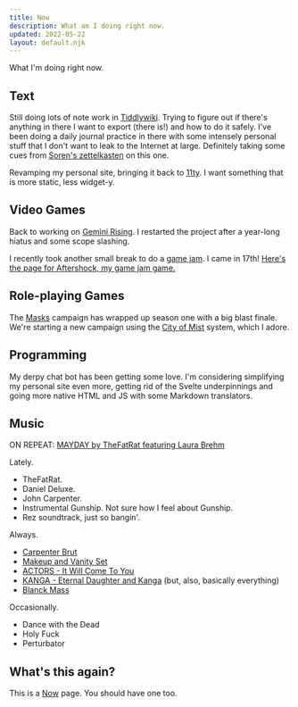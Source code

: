```yaml
---
title: Now
description: What am I doing right now.
updated: 2022-05-22
layout: default.njk
---
```


What I'm doing right now.

## Text

Still doing lots of note work in [Tiddlywiki](https://tiddlywiki.com). Trying to figure out if there's anything in there I want to export (there is!) and how to do it safely. I've been doing a daily journal practice in there with some intensely personal stuff that I don't want to leak to the Internet at large. Definitely taking some cues from [Soren's zettelkasten](https://zettelkasten.sorenbjornstad.com) on this one.

Revamping my personal site, bringing it back to [11ty](https://11ty.dev). I want something that is more static, less widget-y.


## Video Games

Back to working on [Gemini Rising][gr]. I restarted the project after a year-long hiatus and some scope slashing.

I recently took another small break to do a [game jam](https://itch.io/jam/love2d-jam-2022). I came in 17th! [Here's the page for Aftershock, my game jam game.](https://drhayes.itch.io/aftershock)


## Role-playing Games

The [Masks][] campaign has wrapped up season one with a big blast finale. We're starting a new campaign using the [City of Mist](https://cityofmist.co) system, which I adore.


## Programming

My derpy chat bot has been getting some love. I'm considering simplifying my personal site even more, getting rid of the Svelte underpinnings and going more native HTML and JS with some Markdown translators.


## Music

ON REPEAT: [MAYDAY by TheFatRat featuring Laura Brehm][mayday]

Lately.

* TheFatRat.
* Daniel Deluxe.
* John Carpenter.
* Instrumental Gunship. Not sure how I feel about Gunship.
* Rez soundtrack, just so bangin'.

Always.

* [Carpenter Brut][carpenterbrut]
* [Makeup and Vanity Set][mavs]
* [ACTORS - It Will Come To You][actors]
* [KANGA - Eternal Daughter and Kanga][kanga] (but, also, basically everything)
* [Blanck Mass][BlanckMass]

Occasionally.

* Dance with the Dead
* Holy Fuck
* Perturbator


## What's this again?

This is a [Now][nowpage] page. You should have one too.

[projects]: https://notes.drhayes.io/notes/projects
[Masks]: https://www.magpiegames.com/masks/
[magpie]: https://www.magpiegames.com/
[carpenterbrut]: http://www.carpenterbrut.com/
[mavs]: https://www.makeupandvanityset.com/
[actors]: https://www.actorstheband.com/
[kanga]: https://kanga.bandcamp.com/
[BlanckMass]: https://www.blanckmass.com/
[drhayesdigitalgarden]: https://notes.drhayes.io/
[wisps]: https://wisps.drhayes.io
[mayday]: https://lnk.to/thefatratmayday
[beamsaber]: https://austin-ramsay.itch.io/beamsaber
[roam]: https://roamresearch.com
[nextjs]: https://nextjs.org
[svelte]: https://svelte.dev
[hyperblaster]: /games/hyperblaster
[nowpage]: https://nownownow.com/about
[gr]: https://drhayes.io/games/gemini-rising
